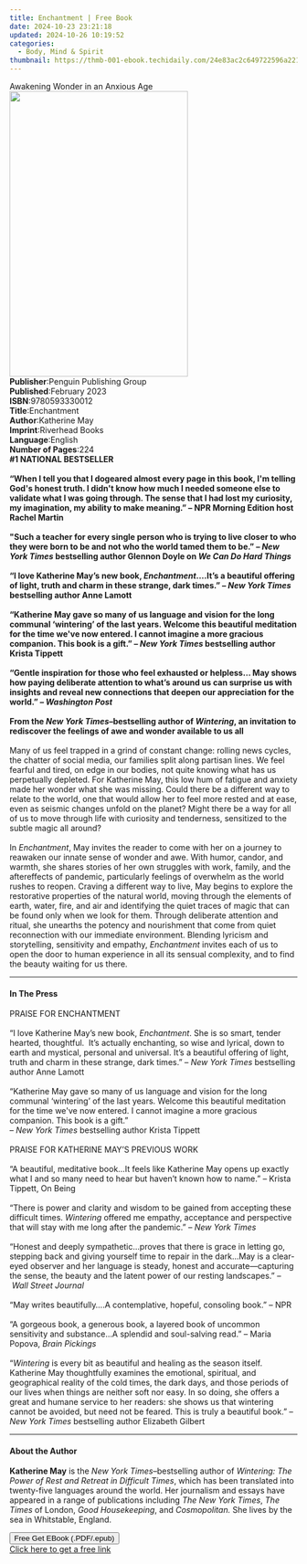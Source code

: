 ```yaml
---
title: Enchantment | Free Book
date: 2024-10-23 23:21:18
updated: 2024-10-26 10:19:52
categories:
  - Body, Mind & Spirit
thumbnail: https://thmb-001-ebook.techidaily.com/24e83ac2c649722596a221bb00dbb9604553cf745243ece2722173ea55c73ae2.jpg
---
```

<main id="book-container">
  <div class="flex flex-col">
    <div class="book-brief flex-1 py-6 px-4 sm:p-6 md:py-10 md:px-8">
      <!-- brief-->
      <div class="book-brief-main">Awakening Wonder in an Anxious Age</div>
    </div>
    <div
      class="book-meta-info flex-1 grid gap-4 col-start-1 col-end-3 row-start-1 sm:mb-6 sm:grid-cols-4 lg:gap-6 lg:col-start-2 lg:row-end-6 lg:row-span-6 lg:mb-0"
    >
      <div
        class="book-meta-info-left place-content-center mt-4 p-4 text-sm leading-6 col-start-2 col-span-2 dark:text-slate-400"
      >
        <img
          class="w-full h-500 object-cover rounded-lg sm:h-255 sm:col-span-2 lg:col-span-full"
          src="https://img-001-ebook.techidaily.com/6014d16fdd38561e6543769469d0478df0c8417955b1e2c6426dcb608120fde2.jpg"
          alt=""
          width="312"
          height="500"
        />
      </div>
      <div
        class="book-meta-info-right mt-2 col-start-1 row-start-2 col-span-3 self-center"
      >
        <!-- meta data  -->
        <div class="flex flex-col px-4 md:px-8">
          <div class="flex-1">
            <strong>Publisher</strong>:<span class="px-2"
              >Penguin Publishing Group</span
            >
          </div>
          <div class="flex-1">
            <strong>Published</strong>:<span class="px-2">February 2023</span>
          </div>
          <div class="flex-1">
            <strong>ISBN</strong>:<span class="px-2">9780593330012</span>
          </div>
          <div class="flex-1">
            <strong>Title</strong>:<span class="px-2">Enchantment</span>
          </div>
          <div class="flex-1">
            <strong>Author</strong>:<span class="px-2">Katherine May</span>
          </div>
          <div class="flex-1">
            <strong>Imprint</strong>:<span class="px-2">Riverhead Books</span>
          </div>
          <div class="flex-1">
            <strong>Language</strong>:<span class="px-2">English</span>
          </div>
          <div class="flex-1">
            <strong>Number of Pages</strong>:<span class="px-2">224</span>
          </div>
        </div>
      </div>
    </div>
    <div class="book-description flex-1 py-6 px-4 sm:p-6 md:py-10 md:px-8">
      <div class="book-description-main">
        <div accordion-content="" id="description">
          <b>#1 NATIONAL BESTSELLER</b><br />
          <b
            ><br />“When I tell you that I dogeared almost every page in this
            book, I'm telling God's honest truth. I didn't know how much I
            needed someone else to validate what I was going through. The sense
            that I had lost my curiosity, my imagination, my ability to make
            meaning.” –&nbsp;NPR Morning Edition host Rachel Martin</b
          ><br />
          <b></b><br /><b
            >"Such a teacher for every single person who is trying to live
            closer to who they were born to be and not who the world tamed them
            to be.” – <i>New York Times</i> bestselling author Glennon Doyle on
            <i>We Can Do Hard Things</i></b
          ><br /><br />
          <b
            >“I love Katherine May’s new book, <i>Enchantment</i>.…It’s a
            beautiful offering of light, truth and charm in these strange, dark
            times.” – <i>New York Times </i>bestselling author Anne Lamott</b
          ><br />
          &nbsp;<br />
          <b
            >“Katherine May gave so many of us language and vision for the long
            communal ‘wintering’ of the last years. Welcome&nbsp;this beautiful
            meditation for the time we've now entered. I cannot imagine a more
            gracious companion. This book is a gift.” –
            <i>New York Times</i> bestselling author Krista Tippett<br /><br />
            “Gentle inspiration for those who feel exhausted or helpless… May
            shows how paying deliberate attention to what’s around us can
            surprise us with insights and reveal new connections that deepen our
            appreciation for the world.” <i>– Washington Post</i></b
          ><br />
          <b
            ><br />
            From the <i>New York Times</i>–bestselling author of
            <i>Wintering</i>, an invitation to rediscover the feelings of awe
            and wonder available to us all</b
          ><br /><br />
          Many of us feel trapped in a grind of constant change: rolling news
          cycles, the chatter of social media, our families split along partisan
          lines. We feel fearful and tired, on edge in our bodies, not quite
          knowing what has us perpetually depleted. For Katherine May, this low
          hum of fatigue and anxiety made her wonder what she was missing. Could
          there be a different way to relate to the world, one that would allow
          her to feel more rested and at ease, even as seismic changes unfold on
          the planet? Might there be a way for all of us to move through life
          with curiosity and tenderness, sensitized to the subtle magic all
          around?<br />
          &nbsp;<br />
          In <i>Enchantment</i>, May invites the reader to come with her on a
          journey to reawaken our innate sense of wonder and awe. With humor,
          candor, and warmth, she shares stories of her own struggles with work,
          family, and the aftereffects of pandemic, particularly feelings of
          overwhelm as the world rushes to reopen. Craving a different way to
          live, May begins to explore the restorative properties of the natural
          world, moving through the elements of earth, water, fire, and air and
          identifying the quiet traces of magic that can be found only when we
          look for them. Through deliberate attention and ritual, she unearths
          the potency and nourishment that come from quiet reconnection with our
          immediate environment. Blending lyricism and storytelling, sensitivity
          and empathy, <i>Enchantment</i> invites each of us to open the door to
          human experience in all its sensual complexity, and to find the beauty
          waiting for us there.
        </div>
        <div class="accordion-fader"></div>
      </div>
    </div>
    <div class="book-excerpts flex-1 py-6 px-4 sm:p-6 md:py-10 md:px-8">
      <!-- excerpts-->
      <div class="book-excerpts-main">
        <hr />
        <h4 class="placeholder placeholder-heading">
          <span>In The Press</span>
        </h4>
        <p>
          PRAISE FOR ENCHANTMENT<br />
          &nbsp;<br />
          “I love Katherine May’s new book, <i>Enchantment</i>. She is so smart,
          tender hearted, thoughtful.&nbsp; It’s actually enchanting, so wise
          and lyrical, down to earth and mystical, personal and universal. It’s
          a beautiful offering of light, truth and charm in these strange, dark
          times.” – <i>New York Times</i> bestselling author Anne Lamott<br />
          &nbsp;<br />
          “Katherine May gave so many of us language and vision for the long
          communal ‘wintering’ of the last years. Welcome&nbsp;this beautiful
          meditation for the time we've now entered. I cannot imagine a more
          gracious companion. This book is a gift.” <br />
          – <i>New York Times</i> bestselling author Krista Tippett<br />
          &nbsp;<br />
          PRAISE FOR&nbsp;KATHERINE MAY’S PREVIOUS WORK<br /><br />
          “A beautiful, meditative book…It feels like Katherine May opens up
          exactly what I and so many need to hear but haven’t known how to
          name.”&nbsp;–&nbsp;Krista Tippett, On Being<br /><br />
          “There is power and clarity and wisdom to be gained from accepting
          these difficult times. <i>Wintering</i> offered me&nbsp;empathy,
          acceptance and perspective that will stay with me long after the
          pandemic.” <i>–&nbsp;New York Times</i><br /><br />
          “Honest and deeply sympathetic...proves that there is grace in letting
          go, stepping back and giving yourself time to repair in the dark...May
          is a clear-eyed observer and her language is steady, honest and
          accurate—capturing the sense, the beauty and the latent power of our
          resting landscapes.” <i>–&nbsp;Wall Street Journal</i><br />
          &nbsp;<br />
          “May writes beautifully….A contemplative, hopeful, consoling
          book.”&nbsp;–&nbsp;NPR<br /><br />
          “A gorgeous book, a generous book, a layered book of uncommon
          sensitivity and substance…A splendid and soul-salving
          read.”&nbsp;–&nbsp;Maria Popova, <i>Brain Pickings</i><br /><br />
          “<i>Wintering</i> is every bit as beautiful and healing as the season
          itself. Katherine May thoughtfully examines the emotional, spiritual,
          and geographical reality of the cold times, the dark days, and those
          periods of our lives when things are neither soft nor easy. In so
          doing, she offers a great and humane service to her readers: she shows
          us that wintering cannot be avoided, but need not be feared. This is
          truly a beautiful book.”&nbsp;– <i>New York Times</i> bestselling
          author&nbsp;Elizabeth Gilbert
        </p>
      </div>
    </div>
    <div class="book-about-author flex-1 py-6 px-4 sm:p-6 md:py-10 md:px-8">
      <!-- about author-->
      <div class="book-main-author-main">
        <hr />
        <h4 class="placeholder placeholder-heading">
          <span>About the Author</span>
        </h4>
        <p>
          <b>Katherine May</b> is the <i>New York Times</i>–bestselling author
          of <i>Wintering: The Power of Rest and Retreat in Difficult Times</i>,
          which has been translated into twenty-five languages around the world.
          Her journalism and essays have appeared in a range of publications
          including <i>The New York Times</i>, <i>The Times</i> of London,<i>
            Good Housekeeping</i
          >, and <i>Cosmopolitan.</i> She lives by the sea in Whitstable,
          England.
        </p>
      </div>
    </div>
    <div class="book-free-get flex-1 py-6 px-4 sm:p-6 md:py-10 md:px-8">
      <button
        id="btn-free-get"
        class="bg-blue-500 hover:bg-blue-700 text-white font-bold py-2 px-4 rounded"
      >
        Free Get EBook (.PDF/.epub)
      </button>
      <div id="countdown-display" class="px-2 text-lg mt-2"></div>
      <a
        id="free-link"
        class="hidden bg-blue-500 hover:bg-blue-700 text-white font-bold py-2 px-4 rounded"
        href="https://www.ebooks.com/en-us/book/210594666/enchantment/katherine-may/"
        target="_blank"
        >Click here to get a free link</a
      >
    </div>
    <script>
      let countdownTime = 0;
      let countdownInterval = null;
      document
        .getElementById('btn-free-get')
        .addEventListener('click', startCountdown);
      function startCountdown() {
        countdownTime = new Date().getTime() + 60000 * 3;
        countdownInterval = setInterval(updateCountdown, 1000);
        document.getElementById('btn-free-get').disabled = true;
        document
          .getElementById('btn-free-get')
          .classList.add('bg-gray-500', 'cursor-not-allowed');
      }
      function updateCountdown() {
        let currentTime = new Date().getTime();
        let timeLeft = countdownTime - currentTime;
        let secondsLeft = Math.floor(timeLeft / 1000);
        document.getElementById('countdown-display').innerHTML =
          `Remaining time: ${secondsLeft} seconds.`;
        if (secondsLeft <= 0) {
          clearInterval(countdownInterval);
          document.getElementById('btn-free-get').classList.add('hidden');
          document.getElementById('free-link').classList.remove('hidden');
          document.getElementById('countdown-display').innerHTML = '';
        }
      }
    </script>
  </div>
</main>
